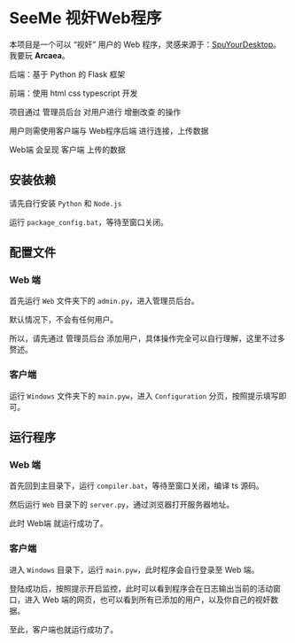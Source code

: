 # SeeMe 视奸Web程序
本项目是一个可以 “视奸” 用户的 Web 程序，灵感来源于：<a href="https://github.com/BlueYeeeee/SpyYourDesktop">SpuYourDesktop</a>。我要玩 <b>Arcaea</b>。

后端：基于 Python 的 Flask 框架

前端：使用 html css typescript 开发

项目通过 管理员后台 对用户进行 增删改查 的操作

用户则需使用客户端与 Web程序后端 进行连接，上传数据

Web端 会呈现 客户端 上传的数据

## 安装依赖
请先自行安装 `Python` 和 `Node.js`

运行 `package_config.bat`，等待至窗口关闭。

## 配置文件

### Web 端
首先运行 `Web` 文件夹下的 `admin.py`，进入管理员后台。

默认情况下，不会有任何用户。

所以，请先通过 管理员后台 添加用户，具体操作完全可以自行理解，这里不过多赘述。

### 客户端
运行 `Windows` 文件夹下的 `main.pyw`，进入 `Configuration` 分页，按照提示填写即可。

## 运行程序

### Web 端
首先回到主目录下，运行 `compiler.bat`，等待至窗口关闭，编译 ts 源码。

然后运行 `Web` 目录下的 `server.py`，通过浏览器打开服务器地址。

此时 Web端 就运行成功了。

### 客户端
进入 `Windows` 目录下，运行 `main.pyw`，此时程序会自行登录至 Web 端。

登陆成功后，按照提示开启监控，此时可以看到程序会在日志输出当前的活动窗口，进入 Web 端的网页，也可以看到所有已添加的用户，以及你自己的视奸数据。

至此，客户端也就运行成功了。
